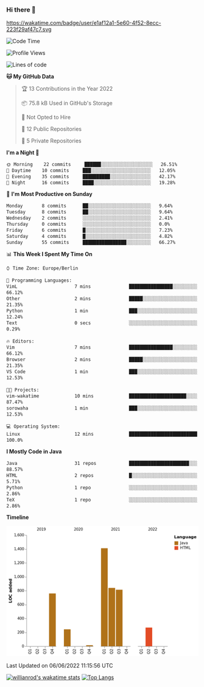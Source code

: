 ### Hi there 👋

<!--
**Alicechui/Alicechui** is a ✨ _special_ ✨ repository because its `README.md` (this file) appears on your GitHub profile.

Here are some ideas to get you started:

- 🔭 I’m currently working on ...
- 🌱 I’m currently learning ...
- 👯 I’m looking to collaborate on ...
- 🤔 I’m looking for help with ...
- 💬 Ask me about ...
- 📫 How to reach me: ...
- 😄 Pronouns: ...
- ⚡ Fun fact: ...
          SHOW_LINES_OF_CODE: "True"
          SHOW_TOTAL_CODE_TIME: "True"
          SHOW_PROFILE_VIEWS: "True"
          SHOW_COMMIT: "True"
          SHOW_DAYS_OF_WEEK: "True"
          SHOW_LANGUAGE: "True"
          SHOW_LANGUAGE_PER_REPO: "True"
          SHOW_LOC_CHART: "True"
-->
https://wakatime.com/badge/user/e1af12a1-5e60-4f52-8ecc-223f29af47c7.svg

<!--START_SECTION:waka-->
![Code Time](http://img.shields.io/badge/Code%20Time-6%20hrs%203%20mins-blue)

![Profile Views](http://img.shields.io/badge/Profile%20Views-243-blue)

![Lines of code](https://img.shields.io/badge/From%20Hello%20World%20I%27ve%20Written-4%20Thousand%20lines%20of%20code-blue)

**🐱 My GitHub Data** 

> 🏆 13 Contributions in the Year 2022
 > 
> 📦 75.8 kB Used in GitHub's Storage 
 > 
> 🚫 Not Opted to Hire
 > 
> 📜 12 Public Repositories 
 > 
> 🔑 5 Private Repositories  
 > 
**I'm a Night 🦉** 

```text
🌞 Morning    22 commits     ██████░░░░░░░░░░░░░░░░░░░   26.51% 
🌆 Daytime    10 commits     ███░░░░░░░░░░░░░░░░░░░░░░   12.05% 
🌃 Evening    35 commits     ██████████░░░░░░░░░░░░░░░   42.17% 
🌙 Night      16 commits     ████░░░░░░░░░░░░░░░░░░░░░   19.28%

```
📅 **I'm Most Productive on Sunday** 

```text
Monday       8 commits      ██░░░░░░░░░░░░░░░░░░░░░░░   9.64% 
Tuesday      8 commits      ██░░░░░░░░░░░░░░░░░░░░░░░   9.64% 
Wednesday    2 commits      ░░░░░░░░░░░░░░░░░░░░░░░░░   2.41% 
Thursday     0 commits      ░░░░░░░░░░░░░░░░░░░░░░░░░   0.0% 
Friday       6 commits      █░░░░░░░░░░░░░░░░░░░░░░░░   7.23% 
Saturday     4 commits      █░░░░░░░░░░░░░░░░░░░░░░░░   4.82% 
Sunday       55 commits     ████████████████░░░░░░░░░   66.27%

```


📊 **This Week I Spent My Time On** 

```text
⌚︎ Time Zone: Europe/Berlin

💬 Programming Languages: 
VimL                     7 mins              ████████████████░░░░░░░░░   66.12% 
Other                    2 mins              █████░░░░░░░░░░░░░░░░░░░░   21.35% 
Python                   1 min               ███░░░░░░░░░░░░░░░░░░░░░░   12.24% 
Text                     0 secs              ░░░░░░░░░░░░░░░░░░░░░░░░░   0.29%

🔥 Editors: 
Vim                      7 mins              ████████████████░░░░░░░░░   66.12% 
Browser                  2 mins              █████░░░░░░░░░░░░░░░░░░░░   21.35% 
VS Code                  1 min               ███░░░░░░░░░░░░░░░░░░░░░░   12.53%

🐱‍💻 Projects: 
vim-wakatime             10 mins             █████████████████████░░░░   87.47% 
sorowaha                 1 min               ███░░░░░░░░░░░░░░░░░░░░░░   12.53%

💻 Operating System: 
Linux                    12 mins             █████████████████████████   100.0%

```

**I Mostly Code in Java** 

```text
Java                     31 repos            ██████████████████████░░░   88.57% 
HTML                     2 repos             █░░░░░░░░░░░░░░░░░░░░░░░░   5.71% 
Python                   1 repo              ░░░░░░░░░░░░░░░░░░░░░░░░░   2.86% 
TeX                      1 repo              ░░░░░░░░░░░░░░░░░░░░░░░░░   2.86%

```


**Timeline**

![Chart not found](https://raw.githubusercontent.com/Alicechui/Alicechui/main/charts/bar_graph.png) 


 Last Updated on 06/06/2022 11:15:56 UTC
<!--END_SECTION:waka-->
[![willianrod's wakatime stats](https://github-readme-stats.vercel.app/api/wakatime?username=Alicechui)](https://github.com/Alicechui/Alicechui)
[![Top Langs](https://github-readme-stats.vercel.app/api/top-langs/?username=Alicechui&layout=compact)](https://github.com/Alicechui/Alicechui)

<!--SHOW_LINES_OF_CODE stars-->
<!--SHOW_LINES_OF_CODE ends-->



<!--START_SECTION:SHOW_PROFILE_VIEWS-->
<!--END_SECTION:SHOW_PROFILE_VIEWS-->

<!--START_SECTION: SHOW_DAYS_OF_WEEK-->
<!--END_SECTION: SHOW_DAYS_OF_WEEK-->

<!--START_SECTION: SHOW_LANGUAGE-->
<!--END_SECTION: SHOW_LANGUAGE-->

